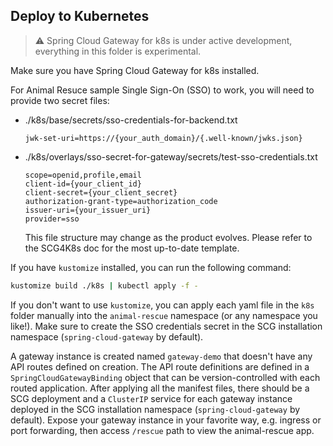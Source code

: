 ## Deploy to Kubernetes

> :warning: Spring Cloud Gateway for k8s is under active development, everything in this folder is experimental.  

Make sure you have Spring Cloud Gateway for k8s installed.

For Animal Resuce sample Single Sign-On (SSO) to work, you will need to provide two secret files:

* ./k8s/base/secrets/sso-credentials-for-backend.txt
  ```
  jwk-set-uri=https://{your_auth_domain}/{.well-known/jwks.json}
  ``` 
* ./k8s/overlays/sso-secret-for-gateway/secrets/test-sso-credentials.txt
  ```
  scope=openid,profile,email
  client-id={your_client_id}
  client-secret={your_client_secret}
  authorization-grant-type=authorization_code
  issuer-uri={your_issuer_uri}
  provider=sso
  ```
  This file structure may change as the product evolves. Please refer to the SCG4K8s doc for the most up-to-date template.
  
If you have `kustomize` installed, you can run the following command:

```bash
kustomize build ./k8s | kubectl apply -f -
```

If you don't want to use `kustomize`, you can apply each yaml file in the `k8s` folder manually into the `animal-rescue` namespace (or any namespace you like!). Make sure to create the SSO credentials secret in the SCG installation namespace (`spring-cloud-gateway` by default).

A gateway instance is created named `gateway-demo` that doesn't have any API routes defined on creation. The API route definitions are defined in a `SpringCloudGatewayBinding` object that can be version-controlled with each routed application.  After applying all the manifest files, there should be a SCG deployment and a `ClusterIP` service for each gateway instance deployed in the SCG installation namespace (`spring-cloud-gateway` by default).  Expose your gateway instance in your favorite way, e.g. ingress or port forwarding, then access `/rescue` path to view the animal-rescue app.

